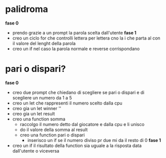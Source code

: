 # palidroma

**fase 0**

- prendo grazie a un prompt la parola scelta dall'utente
  **fase 1**
- creo un ciclo for che controlli lettera per lettera cno la i che parta al con il valore del lenght della parola
- creo un if nel caso la parola normale e reverse corrispondano

# pari o dispari?

**fase 0**

- creo due prompt che chiedano di scegliere se pari o dispari e di scegliere un numero da 1 a 5
- creo un let che rappresenti il numero scelto dalla cpu
- creo gia un let winner ''
- creo gia un let result
- creo una function somma
  - raccolgo il numero detto dal giocatore e dalla cpu e li unisco
  - do il valore della somma al result
  - creo una function pari o dispari
    - inserisco un if se il numero diviso pr due mi da il resto di 0
      **fase 1**
- creo un if il risultato della function sia uguale a la risposta data dall'utente o viceversa
